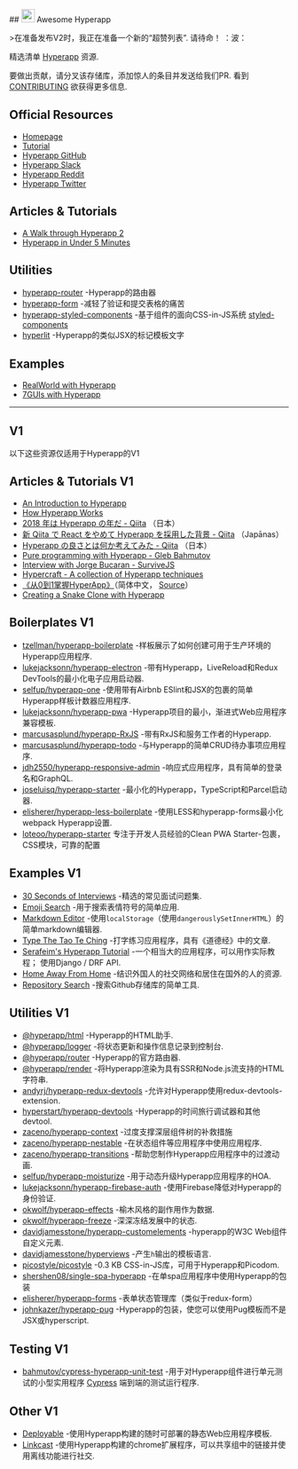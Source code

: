 <div class="github-widget" data-repo="jorgebucaran/awesome-hyperapp"></div>
<script async src="https://pagead2.googlesyndication.com/pagead/js/adsbygoogle.js"></script><ins class="adsbygoogle" style="display:block" data-ad-client="ca-pub-6890694312814945" data-ad-slot="5473692530" data-ad-format="auto"  data-full-width-responsive="true"></ins><script>(adsbygoogle = window.adsbygoogle || []).push({});</script>
## <img height=24 src=https://cdn.rawgit.com/JorgeBucaran/f53d2c00bafcf36e84ffd862f0dc2950/raw/882f20c970ff7d61aa04d44b92fc3530fa758bc0/Hyperapp.svg?sanitize=true> Awesome Hyperapp

 &gt;在准备发布V2时，我正在准备一个新的“超赞列表”.  请待命！  ：波：


精选清单 [Hyperapp](https://hyperapp.dev) 资源. 

 要做出贡献，请分叉该存储库，添加惊人的条目并发送给我们PR.  看到 [CONTRIBUTING](https://github.com/jorgebucaran/awesome-hyperapp/blob/master//CONTRIBUTING.md) 欲获得更多信息.

<!-- TOC -->


<!-- /TOC -->

## Official Resources

* [Homepage](https://hyperapp.dev/)
* [Tutorial](https://hyperapp.dev/tutorial)
* [Hyperapp GitHub](https://github.com/jorgebucaran/hyperapp)
* [Hyperapp Slack](https://hyperappjs.herokuapp.com/)
* [Hyperapp Reddit](https://www.reddit.com/r/hyperapp/)
* [Hyperapp Twitter](https://twitter.com/hyperappjs)


## Articles & Tutorials

* [A Walk through Hyperapp 2](https://medium.com/hyperapp/a-walk-through-hyperapp-2-b1f642fca172)
* [Hyperapp in Under 5 Minutes](https://medium.com/@NickDodson/hyperapp-v2-in-under-5-minutes-7e9fa49f7f5)

## Utilities

* [hyperapp-router](https://github.com/mrozbarry/hyperapp-router) -Hyperapp的路由器
* [hyperapp-form](https://github.com/zaceno/hyperapp-form) -减轻了验证和提交表格的痛苦
* [hyperapp-styled-components](https://github.com/silentcicero/hyperapp-styled-components) -基于组件的面向CSS-in-JS系统 [styled-components](https://styled-components.com)
* [hyperlit](https://github.com/zaceno/hyperlit) -Hyperapp的类似JSX的标记模板文字

## Examples

* [RealWorld with Hyperapp](https://github.com/kwasniew/hyperapp2-real-world-example)
* [7GUIs with Hyperapp](https://github.com/zaceno/sevenguis-hyperapp)

---

## V1

以下这些资源仅适用于Hyperapp的V1

## Articles & Tutorials V1

* [An Introduction to Hyperapp](https://www.sitepoint.com/hyperapp-1-kb-javascript-library/)
* [How Hyperapp Works](https://gist.github.com/JorgeBucaran/8dc33b7947f3193eb2ea3d5700e27036)
* [2018 年は Hyperapp の年だ - Qiita](https://qiita.com/JorgeBucaran/items/c48446babe0627e25ee6) （日本）
* [新 Qiita で React をやめて Hyperapp を採用した背景 - Qiita](https://qiita.com/yuku_t/items/2839e57a1933507f36b4) （Japānas）
* [Hyperapp の良さとは何か考えてみた - Qiita](https://qiita.com/ababup1192/items/0dd5c70bee5feaf5dea3) （日本）
* [Pure programming with Hyperapp - Gleb Bahmutov](https://glebbahmutov.com/blog/pure-programming-with-hyper-app)
* [Interview with Jorge Bucaran - SurviveJS](https://survivejs.com/blog/hyperapp-interview)
* [Hypercraft - A collection of Hyperapp techniques](https://zaceno.github.io/hypercraft/)
* [《从0到1掌握HyperApp》](https://hyperapp.js.cool/)（简体中文， [Source](https://github.com/willin/hyperapp.js.cool)）
* [Creating a Snake Clone with Hyperapp](https://dev.to/avalander/create-a-snake-clone-with-hyperapp-part-1-2ffn)

## Boilerplates V1

* [tzellman/hyperapp-boilerplate](https://github.com/tzellman/hyperapp-boilerplate) -样板展示了如何创建可用于生产环境的Hyperapp应用程序.
* [lukejacksonn/hyperapp-electron](https://github.com/lukejacksonn/hyperapp-electron) -带有Hyperapp，LiveReload和Redux DevTools的最小化电子应用启动器.
* [selfup/hyperapp-one](https://github.com/selfup/hyperapp-one) -使用带有Airbnb ESlint和JSX的包裹的简单Hyperapp样板计数器应用程序.
* [lukejacksonn/hyperapp-pwa](https://github.com/lukejacksonn/hyperapp-pwa) -Hyperapp项目的最小，渐进式Web应用程序兼容模板.
* [marcusasplund/hyperapp-RxJS](https://github.com/marcusasplund/hyperapp-RxJS) -带有RxJS和服务工作者的Hyperapp.
* [marcusasplund/hyperapp-todo](https://github.com/marcusasplund/hyperapp-todo-simple) -与Hyperapp的简单CRUD待办事项应用程序.
* [jdh2550/hyperapp-responsive-admin](https://github.com/jdh2550/hyperapp-responsive-admin) -响应式应用程序，具有简单的登录名和GraphQL.
* [joseluisq/hyperapp-starter](https://github.com/joseluisq/hyperapp-starter) -最小化的Hyperapp，TypeScript和Parcel启动器.
* [elisherer/hyperapp-less-boilerplate](https://github.com/elisherer/hyperapp-less-boilerplate) -使用LESS和hyperapp-forms最小化webpack Hyperapp设置. 
* [loteoo/hyperapp-starter](https://github.com/loteoo/hyperapp-starter) 专注于开发人员经验的Clean PWA Starter-包裹，CSS模块，可靠的配置

## Examples V1

* [30 Seconds of Interviews](https://github.com/fejes713/30-seconds-of-interviews) -精选的常见面试问题集.
* [Emoji Search](https://codepen.io/ismamz/pen/ppGMWM) -用于搜索表情符号的简单应用.
* [Markdown Editor](https://codepen.io/ismamz/pen/wpNvmy) -使用`localStorage`（使用`dangerouslySetInnerHTML`）的简单markdown编辑器.
* [Type The Tao Te Ching](https://github.com/callum-oakley/type-the-tao-te-ching) -打字练习应用程序，具有《道德经》中的文章.
* [Serafeim's Hyperapp Tutorial](https://github.com/spapas/hyperapp-tutorial)  -一个相当大的应用程序，可以用作实际教程；  使用Django / DRF API.
* [Home Away From Home](https://homeawayfromhome.online) -结识外国人的社交网络和居住在国外的人的资源.
* [Repository Search](https://ricosmall.github.io/hyperapp-search) -搜索Github存储库的简单工具.


## Utilities V1

* [@hyperapp/html](https://github.com/hyperapp/html) -Hyperapp的HTML助手.
* [@hyperapp/logger](https://github.com/hyperapp/logger) -将状态更新和操作信息记录到控制台.
* [@hyperapp/router](https://github.com/hyperapp/router) -Hyperapp的官方路由器.
* [@hyperapp/render](https://github.com/hyperapp/render) -将Hyperapp渲染为具有SSR和Node.js流支持的HTML字符串.
* [andyrj/hyperapp-redux-devtools](https://github.com/andyrj/hyperapp-redux-devtools) -允许对Hyperapp使用redux-devtools-extension.
* [hyperstart/hyperapp-devtools](https://github.com/hyperstart/hyperapp-devtools) -Hyperapp的时间旅行调试器和其他devtool.
* [zaceno/hyperapp-context](https://github.com/zaceno/hyperapp-context) -过度支撑深层组件树的补救措施
* [zaceno/hyperapp-nestable](https://github.com/zaceno/hyperapp-nestable) -在状态组件等应用程序中使用应用程序.
* [zaceno/hyperapp-transitions](https://github.com/zaceno/hyperapp-transitions) -帮助您制作Hyperapp应用程序中的过渡动画.
* [selfup/hyperapp-moisturize](https://github.com/selfup/hyperapp-moisturize) -用于动态升级Hyperapp应用程序的HOA.
* [lukejacksonn/hyperapp-firebase-auth](https://github.com/lukejacksonn/hyperapp-firebase-auth) -使用Firebase降低对Hyperapp的身份验证.
* [okwolf/hyperapp-effects](https://github.com/okwolf/hyperapp-effects) -榆木风格的副作用作为数据.
* [okwolf/hyperapp-freeze](https://github.com/okwolf/hyperapp-freeze) -深深冻结发展中的状态.
* [davidjamesstone/hyperapp-customelements](https://github.com/davidjamesstone/hyperapp-customelements) -hyperapp的W3C Web组件自定义元素.
* [davidjamesstone/hyperviews](https://github.com/davidjamesstone/hyperviews) -产生`h`输出的模板语言.
* [picostyle/picostyle](https://github.com/picostyle/picostyle) -0.3 KB CSS-in-JS库，可用于Hyperapp和Picodom.
* [shershen08/single-spa-hyperapp](https://github.com/shershen08/single-spa-hyperapp) -在单spa应用程序中使用Hyperapp的包装
* [elisherer/hyperapp-forms](https://github.com/elisherer/hyperapp-forms) -表单状态管理库（类似于redux-form）
* [johnkazer/hyperapp-pug](https://github.com/johnkazer/hyperapp-pug) -Hyperapp的包装，使您可以使用Pug模板而不是JSX或hyperscript.

## Testing V1

* [bahmutov/cypress-hyperapp-unit-test](https://github.com/bahmutov/cypress-hyperapp-unit-test) -用于对Hyperapp组件进行单元测试的小型实用程序 [Cypress](https://github.com/cypress-io/cypress) 端到端的测试运行程序.

## Other V1

* [Deployable](https://github.com/lukejacksonn/deployable) -使用Hyperapp构建的随时可部署的静态Web应用程序模板.
* [Linkcast](https://github.com/ajaxtown/linkcast) -使用Hyperapp构建的chrome扩展程序，可以共享组中的链接并使用离线功能进行社交.

